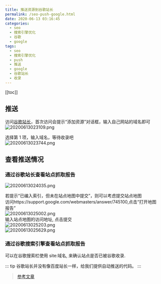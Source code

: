 ```yaml
---
title: 推送资源到谷歌站长
permalink: /seo-push-google.html
date: 2020-06-13 03:16:45
categories:
  - seo
  - 搜索引擎优化
  - 谷歌
  - google
tags:
  - seo
  - 搜索引擎优化
  - push
  - 推送
  - google
  - 谷歌站长
  - 收录
---
```


[[toc]]

## 推送

访问[谷歌站长](https://search.google.com/search-console)，首次访问会提示“添加资源”对话框，输入自己网站的域名即可  
![20200613023109.png](https://cdn.jsdelivr.net/gh/wangshibiaoFlytiger/blog_picBed1/images/20200613023109.png)

选择第 1 项，输入域名，等待收录吧  
![20200613023744.png](https://cdn.jsdelivr.net/gh/wangshibiaoFlytiger/blog_picBed1/images/20200613023744.png)

## 查看推送情况

### 通过谷歌站长查看站点抓取报告

![20200613024035.png](https://cdn.jsdelivr.net/gh/wangshibiaoFlytiger/blog_picBed1/images/20200613024035.png)

若提示“已编入索引，但未在站点地图中提交”，则可以考虑提交站点地图  
访问https://support.google.com/webmasters/answer/745100,点击“打开地图报告”  
![20200613025002.png](https://cdn.jsdelivr.net/gh/wangshibiaoFlytiger/blog_picBed1/images/20200613025002.png)  
输入站点地图的访问地址, 点击提交  
![20200613025203.png](https://cdn.jsdelivr.net/gh/wangshibiaoFlytiger/blog_picBed1/images/20200613025203.png)  
![20200613025629.png](https://cdn.jsdelivr.net/gh/wangshibiaoFlytiger/blog_picBed1/images/20200613025629.png)

### 通过谷歌搜索引擎查看站点抓取报告

可以在谷歌搜索栏使用 site:域名, 来确认站点是否已被谷歌收录.

::: tip
谷歌站长并没有像百度站长一样，给我们提供自动推送的代码。
:::

> [参考文章](https://park.mobayke.com/tools/seo-jian-ce.html)
